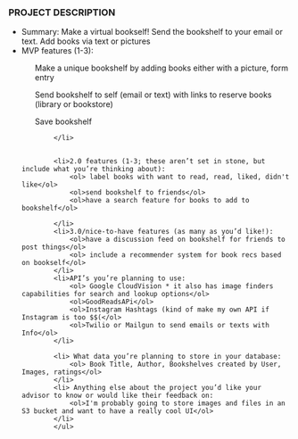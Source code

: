   <h3> PROJECT DESCRIPTION </h3>
        <ul>
            <li>Summary: Make a virtual bookself! Send the bookshelf to your email or text. Add books via text or pictures<br>
            </li>
            <li>MVP features (1-3):
                    <div class= 'inner-list'>
                    <ol> Make a unique bookshelf by adding books either with a picture, form entry</ol>
                    <ol> Send bookshelf to self (email or text) with links to reserve books (library or bookstore)</ol>
                    <ol>Save bookshelf</ol>
                    </div>

            </li>
            
            
            <li>2.0 features (1-3; these aren’t set in stone, but include what you’re thinking about):
                <ol> label books with want to read, read, liked, didn't like</ol>
                <ol>send bookshelf to friends</ol>
                <ol>have a search feature for books to add to bookshelf</ol>
                
            </li>
            <li>3.0/nice-to-have features (as many as you’d like!):
                <ol>have a discussion feed on bookshelf for friends to post things</ol>
                <ol> include a recommender system for book recs based on bookself</ol>
            </li>
            <li>API’s you’re planning to use:
                <ol> Google CloudVision * it also has image finders capabilities for search and lookup options</ol>
                <ol>GoodReadsAPi</ol>
                <ol>Instagram Hashtags (kind of make my own API if Instagram is too $$(</ol>
                <ol>Twilio or Mailgun to send emails or texts with Info</ol>
            </li>

            <li> What data you’re planning to store in your database:
                <ol> Book Title, Author, Bookshelves created by User, Images, ratings</ol>
            </li>
            <li> Anything else about the project you’d like your advisor to know or would like their feedback on:
                <ol>I'm probably going to store images and files in an S3 bucket and want to have a really cool UI</ol>
            </li>
            </ul>